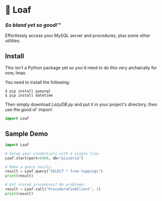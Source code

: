 # 🍞 Loaf
### *So bland yet so good!™*

Effortlessly access your MySQL server and procedures, plus some other utilities.



## Install

This isn't a Python package yet so you'd need to do this very archaically for now, lmao.

You need to install the following:

```
$ pip install pymysql
$ pip install datetime
```

 Then simply download *LazyDB.py* and put it in your project's directory, then use the good ol' *import*:

```python
import Loaf
```



## Sample Demo

```python
import Loaf

# Setup your credentials with a single line.
Loaf.start(port=6969, db="pizzeria")

# Make a query easily.
result = Loaf.query("SELECT * from toppings")
print(result)

# Got stored procedures? No problemo!
result = Loaf.call("ProcedureFindClient", 1)
print(result)

```

